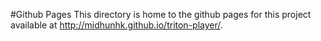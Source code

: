 #Github Pages
This directory is home to the github pages for this project available at http://midhunhk.github.io/triton-player/.
